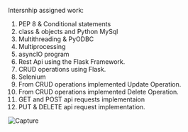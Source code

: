 Intersnhip assigned work:
1) PEP 8 & Conditional statements
2) class & objects and Python MySql
3) Multithreading & PyODBC
4) Multiprocessing
5) asyncIO program
6) Rest Api using the Flask Framework.
7) CRUD operations using Flask.
8) Selenium 
9) From CRUD operations implemented Update Operation.
10) From CRUD operations implemented Delete Operation.
11) GET and POST api requests implementaion
12) PUT & DELETE api request implementation.


![Capture](https://user-images.githubusercontent.com/56088741/84587342-0e55db80-ae3c-11ea-9050-8cbae85af5d3.PNG)

